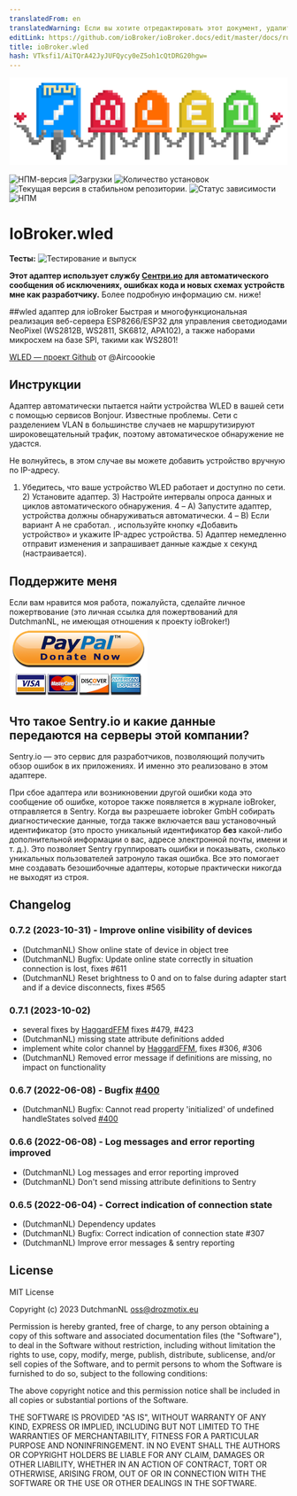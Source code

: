 ```yaml
---
translatedFrom: en
translatedWarning: Если вы хотите отредактировать этот документ, удалите поле «translatedFrom», в противном случае этот документ будет снова автоматически переведен
editLink: https://github.com/ioBroker/ioBroker.docs/edit/master/docs/ru/adapterref/iobroker.wled/README.md
title: ioBroker.wled
hash: VTksfi1/AiTQrA42JyJUFQycy0eZ5oh1cQtDRG20hgw=
---
```

![Логотип](../../../en/adapterref/iobroker.wled/admin/wled_logo_akemi.png)

![НПМ-версия](https://img.shields.io/npm/v/iobroker.wled.svg)
![Загрузки](https://img.shields.io/npm/dm/iobroker.wled.svg)
![Количество установок](https://iobroker.live/badges/wled-installed.svg)
![Текущая версия в стабильном репозитории.](https://iobroker.live/badges/wled-stable.svg)
![Статус зависимости](https://img.shields.io/david/DrozmotiX/iobroker.wled.svg)
![НПМ](https://nodei.co/npm/iobroker.wled.png?downloads=true)

# IoBroker.wled
**Тесты:** ![Тестирование и выпуск](https://github.com/DrozmotiX/iobroker.wled/workflows/Test%20and%20Release/badge.svg)

**Этот адаптер использует службу [Сентри.ио](https://sentry.io) для автоматического сообщения об исключениях, ошибках кода и новых схемах устройств мне как разработчику.** Более подробную информацию см. ниже!

##wled адаптер для ioBroker
Быстрая и многофункциональная реализация веб-сервера ESP8266/ESP32 для управления светодиодами NeoPixel (WS2812B, WS2811, SK6812, APA102), а также наборами микросхем на базе SPI, такими как WS2801!

[WLED — проект Github](https://github.com/Aircoookie/WLED) от @Aircoookie

## Инструкции
Адаптер автоматически пытается найти устройства WLED в вашей сети с помощью сервисов Bonjour.
Известные проблемы. Сети с разделением VLAN в большинстве случаев не маршрутизируют широковещательный трафик, поэтому автоматическое обнаружение не удастся.

Не волнуйтесь, в этом случае вы можете добавить устройство вручную по IP-адресу.

1) Убедитесь, что ваше устройство WLED работает и доступно по сети. 2) Установите адаптер. 3) Настройте интервалы опроса данных и циклов автоматического обнаружения. 4 – A) Запустите адаптер, устройства должны обнаруживаться автоматически. 4 – B) Если вариант A не сработал. , используйте кнопку «Добавить устройство» и укажите IP-адрес устройства. 5) Адаптер немедленно отправит изменения и запрашивает данные каждые x секунд (настраивается).

## Поддержите меня
Если вам нравится моя работа, пожалуйста, сделайте личное пожертвование (это личная ссылка для пожертвований для DutchmanNL, не имеющая отношения к проекту ioBroker!) [![Пожертвовать](https://raw.githubusercontent.com/DrozmotiX/ioBroker.wled/main/admin/button.png)](http://paypal.me/DutchmanNL)

## Что такое Sentry.io и какие данные передаются на серверы этой компании?
Sentry.io — это сервис для разработчиков, позволяющий получить обзор ошибок в их приложениях. И именно это реализовано в этом адаптере.

При сбое адаптера или возникновении другой ошибки кода это сообщение об ошибке, которое также появляется в журнале ioBroker, отправляется в Sentry. Когда вы разрешаете iobroker GmbH собирать диагностические данные, тогда также включается ваш установочный идентификатор (это просто уникальный идентификатор **без** какой-либо дополнительной информации о вас, адресе электронной почты, имени и т. д.). Это позволяет Sentry группировать ошибки и показывать, сколько уникальных пользователей затронуло такая ошибка. Все это помогает мне создавать безошибочные адаптеры, которые практически никогда не выходят из строя.

## Changelog
<!--
    Placeholder for the next version (at the beginning of the line):
    ### __WORK IN PROGRESS__
-->
### 0.7.2 (2023-10-31) - Improve online visibility of devices
* (DutchmanNL) Show online state of device in object tree
* (DutchmanNL) Bugfix: Update online state correctly in situation connection is lost, fixes #611
* (DutchmanNL) Reset brightness to 0 and on to false during adapter start and if a device disconnects, fixes #565

### 0.7.1 (2023-10-02)
* several fixes by [HaggardFFM](https://github.com/HaggardFFM) fixes #479, #423
* (DutchmanNL) missing state attribute definitions added
* implement white color channel by [HaggardFFM](https://github.com/HaggardFFM), fixes #306, #306
* (DutchmanNL) Removed error message if definitions are missing, no impact on functionality

### 0.6.7 (2022-06-08) - Bugfix [#400](https://github.com/DrozmotiX/ioBroker.wled/issues/400)
* (DutchmanNL) Bugfix: Cannot read property 'initialized' of undefined handleStates solved [#400](https://github.com/DrozmotiX/ioBroker.wled/issues/400)

### 0.6.6 (2022-06-08) - Log messages and error reporting improved
* (DutchmanNL) Log messages and error reporting improved
* (DutchmanNL) Don't send missing attribute definitions to Sentry

### 0.6.5 (2022-06-04) - Correct indication of connection state
* (DutchmanNL) Dependency updates
* (DutchmanNL) Bugfix: Correct indication of connection state #307
* (DutchmanNL) Improve error messages & sentry reporting

## License
MIT License

Copyright (c) 2023 DutchmanNL <oss@drozmotix.eu>

Permission is hereby granted, free of charge, to any person obtaining a copy
of this software and associated documentation files (the "Software"), to deal
in the Software without restriction, including without limitation the rights
to use, copy, modify, merge, publish, distribute, sublicense, and/or sell
copies of the Software, and to permit persons to whom the Software is
furnished to do so, subject to the following conditions:

The above copyright notice and this permission notice shall be included in all
copies or substantial portions of the Software.

THE SOFTWARE IS PROVIDED "AS IS", WITHOUT WARRANTY OF ANY KIND, EXPRESS OR
IMPLIED, INCLUDING BUT NOT LIMITED TO THE WARRANTIES OF MERCHANTABILITY,
FITNESS FOR A PARTICULAR PURPOSE AND NONINFRINGEMENT. IN NO EVENT SHALL THE
AUTHORS OR COPYRIGHT HOLDERS BE LIABLE FOR ANY CLAIM, DAMAGES OR OTHER
LIABILITY, WHETHER IN AN ACTION OF CONTRACT, TORT OR OTHERWISE, ARISING FROM,
OUT OF OR IN CONNECTION WITH THE SOFTWARE OR THE USE OR OTHER DEALINGS IN THE
SOFTWARE.

